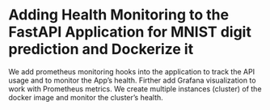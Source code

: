 # Adding Health Monitoring to the FastAPI Application for MNIST digit prediction and Dockerize it
We add prometheus monitoring hooks into the application to
track the API usage and to monitor the App’s health. Firther add Grafana visualization to work with
Prometheus metrics. We create multiple instances (cluster) of the docker image and monitor the cluster’s health.
